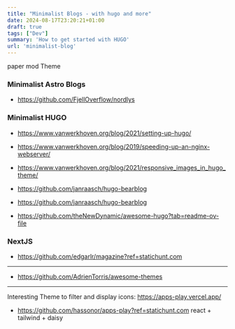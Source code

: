 ```yaml
---
title: "Minimalist Blogs - with hugo and more"
date: 2024-08-17T23:20:21+01:00
draft: true
tags: ["Dev"]
summary: 'How to get started with HUGO'
url: 'minimalist-blog'
---
```


paper mod Theme


### Minimalist Astro Blogs

* https://github.com/FjellOverflow/nordlys



### Minimalist HUGO 

* https://www.vanwerkhoven.org/blog/2021/setting-up-hugo/
* https://www.vanwerkhoven.org/blog/2019/speeding-up-an-nginx-webserver/
* https://www.vanwerkhoven.org/blog/2021/responsive_images_in_hugo_theme/

* https://github.com/janraasch/hugo-bearblog
* https://github.com/janraasch/hugo-bearblog


* https://github.com/theNewDynamic/awesome-hugo?tab=readme-ov-file

### NextJS

* https://github.com/edgarlr/magazine?ref=statichunt.com

---

* https://github.com/AdrienTorris/awesome-themes


--- 

Interesting Theme to filter and display icons: https://apps-play.vercel.app/

* https://github.com/hassonor/apps-play?ref=statichunt.com react + tailwind + daisy